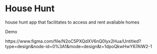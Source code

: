 <h1>House Hunt </h1>
<p>house hunt app  that facilitates to access and rent avaliable homes</p>

<p>Demo</p>
https://www.figma.com/file/N2oC5PXQdXV6nQ0lyx2Hua/Untitled?type=design&node-id=0%3A1&mode=design&t=1dpoQkwHwY67AlW2-1
